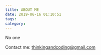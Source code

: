 ```yaml
---
title: ABOUT ME
date: 2019-06-16 01:10:51
tags: 
category: 
---
```

No one

Contact me:  thinkingandcoding@gmail.com